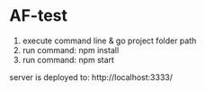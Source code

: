 # AF-test

1. execute command line & go project folder path
2. run command: npm install
3. run command: npm start

server is deployed to: http://localhost:3333/
